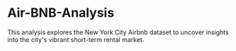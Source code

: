 # Air-BNB-Analysis
This analysis explores the New York City Airbnb dataset to uncover insights into the city's vibrant short-term rental market.
